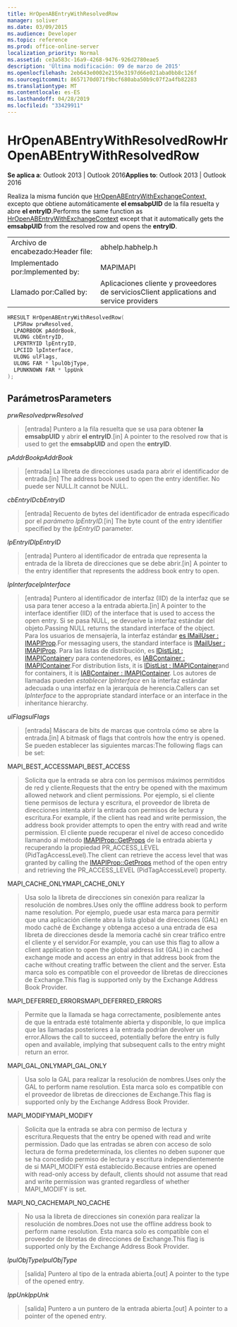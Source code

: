 ```yaml
---
title: HrOpenABEntryWithResolvedRow
manager: soliver
ms.date: 03/09/2015
ms.audience: Developer
ms.topic: reference
ms.prod: office-online-server
localization_priority: Normal
ms.assetid: ce3a583c-16a9-4268-9476-926d2780eae5
description: 'Última modificación: 09 de marzo de 2015'
ms.openlocfilehash: 2eb643e0002e2159e3197d66e021aba0bb8c126f
ms.sourcegitcommit: 8657170d071f9bcf680aba50b9c07f2a4fb82283
ms.translationtype: MT
ms.contentlocale: es-ES
ms.lasthandoff: 04/28/2019
ms.locfileid: "33429911"
---
```

# <a name="hropenabentrywithresolvedrow"></a><span data-ttu-id="7ded7-103">HrOpenABEntryWithResolvedRow</span><span class="sxs-lookup"><span data-stu-id="7ded7-103">HrOpenABEntryWithResolvedRow</span></span>

  
  
<span data-ttu-id="7ded7-104">**Se aplica a**: Outlook 2013 | Outlook 2016</span><span class="sxs-lookup"><span data-stu-id="7ded7-104">**Applies to**: Outlook 2013 | Outlook 2016</span></span> 
  
<span data-ttu-id="7ded7-105">Realiza la misma función que [HrOpenABEntryWithExchangeContext,](hropenabentrywithexchangecontext.md) excepto que obtiene automáticamente **el emsabpUID** de la fila resuelta y abre **el entryID**.</span><span class="sxs-lookup"><span data-stu-id="7ded7-105">Performs the same function as [HrOpenABEntryWithExchangeContext](hropenabentrywithexchangecontext.md) except that it automatically gets the **emsabpUID** from the resolved row and opens the **entryID**.</span></span>
  
|||
|:-----|:-----|
|<span data-ttu-id="7ded7-106">Archivo de encabezado:</span><span class="sxs-lookup"><span data-stu-id="7ded7-106">Header file:</span></span>  <br/> |<span data-ttu-id="7ded7-107">abhelp.h</span><span class="sxs-lookup"><span data-stu-id="7ded7-107">abhelp.h</span></span>  <br/> |
|<span data-ttu-id="7ded7-108">Implementado por:</span><span class="sxs-lookup"><span data-stu-id="7ded7-108">Implemented by:</span></span>  <br/> |<span data-ttu-id="7ded7-109">MAPI</span><span class="sxs-lookup"><span data-stu-id="7ded7-109">MAPI</span></span>  <br/> |
|<span data-ttu-id="7ded7-110">Llamado por:</span><span class="sxs-lookup"><span data-stu-id="7ded7-110">Called by:</span></span>  <br/> |<span data-ttu-id="7ded7-111">Aplicaciones cliente y proveedores de servicios</span><span class="sxs-lookup"><span data-stu-id="7ded7-111">Client applications and service providers</span></span>  <br/> |
   
```cpp
HRESULT HrOpenABEntryWithResolvedRow(
  LPSRow prwResolved,
  LPADRBOOK pAddrBook,
  ULONG cbEntryID,
  LPENTRYID lpEntryID,
  LPCIID lpInterface,
  ULONG ulFlags,
  ULONG FAR * lpulObjType,
  LPUNKNOWN FAR * lppUnk
);
```

## <a name="parameters"></a><span data-ttu-id="7ded7-112">Parámetros</span><span class="sxs-lookup"><span data-stu-id="7ded7-112">Parameters</span></span>

 <span data-ttu-id="7ded7-113">_prwResolved_</span><span class="sxs-lookup"><span data-stu-id="7ded7-113">_prwResolved_</span></span>
  
> <span data-ttu-id="7ded7-114">[entrada] Puntero a la fila resuelta que se usa para obtener **la emsabpUID** y abrir **el entryID**.</span><span class="sxs-lookup"><span data-stu-id="7ded7-114">[in] A pointer to the resolved row that is used to get the **emsabpUID** and open the **entryID**.</span></span>
    
 <span data-ttu-id="7ded7-115">_pAddrBook_</span><span class="sxs-lookup"><span data-stu-id="7ded7-115">_pAddrBook_</span></span>
  
> <span data-ttu-id="7ded7-116">[entrada] La libreta de direcciones usada para abrir el identificador de entrada.</span><span class="sxs-lookup"><span data-stu-id="7ded7-116">[in] The address book used to open the entry identifier.</span></span> <span data-ttu-id="7ded7-117">No puede ser NULL.</span><span class="sxs-lookup"><span data-stu-id="7ded7-117">It cannot be NULL.</span></span>
    
 <span data-ttu-id="7ded7-118">_cbEntryID_</span><span class="sxs-lookup"><span data-stu-id="7ded7-118">_cbEntryID_</span></span>
  
> <span data-ttu-id="7ded7-119">[entrada] Recuento de bytes del identificador de entrada especificado por el _parámetro lpEntryID._</span><span class="sxs-lookup"><span data-stu-id="7ded7-119">[in] The byte count of the entry identifier specified by the  _lpEntryID_ parameter.</span></span> 
    
 <span data-ttu-id="7ded7-120">_lpEntryID_</span><span class="sxs-lookup"><span data-stu-id="7ded7-120">_lpEntryID_</span></span>
  
>  <span data-ttu-id="7ded7-121">[entrada] Puntero al identificador de entrada que representa la entrada de la libreta de direcciones que se debe abrir.</span><span class="sxs-lookup"><span data-stu-id="7ded7-121">[in] A pointer to the entry identifier that represents the address book entry to open.</span></span> 
    
 <span data-ttu-id="7ded7-122">_lpInterface_</span><span class="sxs-lookup"><span data-stu-id="7ded7-122">_lpInterface_</span></span>
  
> <span data-ttu-id="7ded7-123">[entrada] Puntero al identificador de interfaz (IID) de la interfaz que se usa para tener acceso a la entrada abierta.</span><span class="sxs-lookup"><span data-stu-id="7ded7-123">[in] A pointer to the interface identifier (IID) of the interface that is used to access the open entry.</span></span> <span data-ttu-id="7ded7-124">Si se pasa NULL, se devuelve la interfaz estándar del objeto.</span><span class="sxs-lookup"><span data-stu-id="7ded7-124">Passing NULL returns the standard interface of the object.</span></span> <span data-ttu-id="7ded7-125">Para los usuarios de mensajería, la interfaz estándar [es IMailUser : IMAPIProp](imailuserimapiprop.md).</span><span class="sxs-lookup"><span data-stu-id="7ded7-125">For messaging users, the standard interface is [IMailUser : IMAPIProp](imailuserimapiprop.md).</span></span> <span data-ttu-id="7ded7-126">Para las listas de distribución, es [IDistList : IMAPIContainer](idistlistimapicontainer.md)y para contenedores, es [IABContainer : IMAPIContainer](iabcontainerimapicontainer.md).</span><span class="sxs-lookup"><span data-stu-id="7ded7-126">For distribution lists, it is [IDistList : IMAPIContainer](idistlistimapicontainer.md)and for containers, it is [IABContainer : IMAPIContainer](iabcontainerimapicontainer.md).</span></span> <span data-ttu-id="7ded7-127">Los autores de llamadas pueden  _establecer lpInterface_ en la interfaz estándar adecuada o una interfaz en la jerarquía de herencia.</span><span class="sxs-lookup"><span data-stu-id="7ded7-127">Callers can set  _lpInterface_ to the appropriate standard interface or an interface in the inheritance hierarchy.</span></span> 
    
 <span data-ttu-id="7ded7-128">_ulFlags_</span><span class="sxs-lookup"><span data-stu-id="7ded7-128">_ulFlags_</span></span>
  
> <span data-ttu-id="7ded7-129">[entrada] Máscara de bits de marcas que controla cómo se abre la entrada.</span><span class="sxs-lookup"><span data-stu-id="7ded7-129">[in] A bitmask of flags that controls how the entry is opened.</span></span> <span data-ttu-id="7ded7-130">Se pueden establecer las siguientes marcas:</span><span class="sxs-lookup"><span data-stu-id="7ded7-130">The following flags can be set:</span></span>
    
<span data-ttu-id="7ded7-131">MAPI_BEST_ACCESS</span><span class="sxs-lookup"><span data-stu-id="7ded7-131">MAPI_BEST_ACCESS</span></span>
  
> <span data-ttu-id="7ded7-132">Solicita que la entrada se abra con los permisos máximos permitidos de red y cliente.</span><span class="sxs-lookup"><span data-stu-id="7ded7-132">Requests that the entry be opened with the maximum allowed network and client permissions.</span></span> <span data-ttu-id="7ded7-133">Por ejemplo, si el cliente tiene permisos de lectura y escritura, el proveedor de libreta de direcciones intenta abrir la entrada con permisos de lectura y escritura.</span><span class="sxs-lookup"><span data-stu-id="7ded7-133">For example, if the client has read and write permission, the address book provider attempts to open the entry with read and write permission.</span></span> <span data-ttu-id="7ded7-134">El cliente puede recuperar el nivel de acceso concedido llamando al método [IMAPIProp::GetProps](imapiprop-getprops.md) de la entrada abierta y recuperando la propiedad PR_ACCESS_LEVEL (PidTagAccessLevel).</span><span class="sxs-lookup"><span data-stu-id="7ded7-134">The client can retrieve the access level that was granted by calling the [IMAPIProp::GetProps](imapiprop-getprops.md) method of the open entry and retrieving the PR_ACCESS_LEVEL (PidTagAccessLevel) property.</span></span> 
    
<span data-ttu-id="7ded7-135">MAPI_CACHE_ONLY</span><span class="sxs-lookup"><span data-stu-id="7ded7-135">MAPI_CACHE_ONLY</span></span>
  
> <span data-ttu-id="7ded7-136">Usa solo la libreta de direcciones sin conexión para realizar la resolución de nombres.</span><span class="sxs-lookup"><span data-stu-id="7ded7-136">Uses only the offline address book to perform name resolution.</span></span> <span data-ttu-id="7ded7-137">Por ejemplo, puede usar esta marca para permitir que una aplicación cliente abra la lista global de direcciones (GAL) en modo caché de Exchange y obtenga acceso a una entrada de esa libreta de direcciones desde la memoria caché sin crear tráfico entre el cliente y el servidor.</span><span class="sxs-lookup"><span data-stu-id="7ded7-137">For example, you can use this flag to allow a client application to open the global address list (GAL) in cached exchange mode and access an entry in that address book from the cache without creating traffic between the client and the server.</span></span> <span data-ttu-id="7ded7-138">Esta marca solo es compatible con el proveedor de libretas de direcciones de Exchange.</span><span class="sxs-lookup"><span data-stu-id="7ded7-138">This flag is supported only by the Exchange Address Book Provider.</span></span>
    
<span data-ttu-id="7ded7-139">MAPI_DEFERRED_ERRORS</span><span class="sxs-lookup"><span data-stu-id="7ded7-139">MAPI_DEFERRED_ERRORS</span></span>
  
> <span data-ttu-id="7ded7-140">Permite que la llamada se haga correctamente, posiblemente antes de que la entrada esté totalmente abierta y disponible, lo que implica que las llamadas posteriores a la entrada podrían devolver un error.</span><span class="sxs-lookup"><span data-stu-id="7ded7-140">Allows the call to succeed, potentially before the entry is fully open and available, implying that subsequent calls to the entry might return an error.</span></span>
    
<span data-ttu-id="7ded7-141">MAPI_GAL_ONLY</span><span class="sxs-lookup"><span data-stu-id="7ded7-141">MAPI_GAL_ONLY</span></span>
  
> <span data-ttu-id="7ded7-142">Usa solo la GAL para realizar la resolución de nombres.</span><span class="sxs-lookup"><span data-stu-id="7ded7-142">Uses only the GAL to perform name resolution.</span></span> <span data-ttu-id="7ded7-143">Esta marca solo es compatible con el proveedor de libretas de direcciones de Exchange.</span><span class="sxs-lookup"><span data-stu-id="7ded7-143">This flag is supported only by the Exchange Address Book Provider.</span></span>
    
<span data-ttu-id="7ded7-144">MAPI_MODIFY</span><span class="sxs-lookup"><span data-stu-id="7ded7-144">MAPI_MODIFY</span></span>
  
> <span data-ttu-id="7ded7-145">Solicita que la entrada se abra con permiso de lectura y escritura.</span><span class="sxs-lookup"><span data-stu-id="7ded7-145">Requests that the entry be opened with read and write permission.</span></span> <span data-ttu-id="7ded7-146">Dado que las entradas se abren con acceso de solo lectura de forma predeterminada, los clientes no deben suponer que se ha concedido permiso de lectura y escritura independientemente de si MAPI_MODIFY está establecido.</span><span class="sxs-lookup"><span data-stu-id="7ded7-146">Because entries are opened with read-only access by default, clients should not assume that read and write permission was granted regardless of whether MAPI_MODIFY is set.</span></span>
    
<span data-ttu-id="7ded7-147">MAPI_NO_CACHE</span><span class="sxs-lookup"><span data-stu-id="7ded7-147">MAPI_NO_CACHE</span></span>
  
> <span data-ttu-id="7ded7-148">No usa la libreta de direcciones sin conexión para realizar la resolución de nombres.</span><span class="sxs-lookup"><span data-stu-id="7ded7-148">Does not use the offline address book to perform name resolution.</span></span> <span data-ttu-id="7ded7-149">Esta marca solo es compatible con el proveedor de libretas de direcciones de Exchange.</span><span class="sxs-lookup"><span data-stu-id="7ded7-149">This flag is supported only by the Exchange Address Book Provider.</span></span>
    
 <span data-ttu-id="7ded7-150">_lpulObjType_</span><span class="sxs-lookup"><span data-stu-id="7ded7-150">_lpulObjType_</span></span>
  
> <span data-ttu-id="7ded7-151">[salida] Puntero al tipo de la entrada abierta.</span><span class="sxs-lookup"><span data-stu-id="7ded7-151">[out] A pointer to the type of the opened entry.</span></span>
    
 <span data-ttu-id="7ded7-152">_lppUnk_</span><span class="sxs-lookup"><span data-stu-id="7ded7-152">_lppUnk_</span></span>
  
> <span data-ttu-id="7ded7-153">[salida] Puntero a un puntero de la entrada abierta.</span><span class="sxs-lookup"><span data-stu-id="7ded7-153">[out] A pointer to a pointer of the opened entry.</span></span>
    

